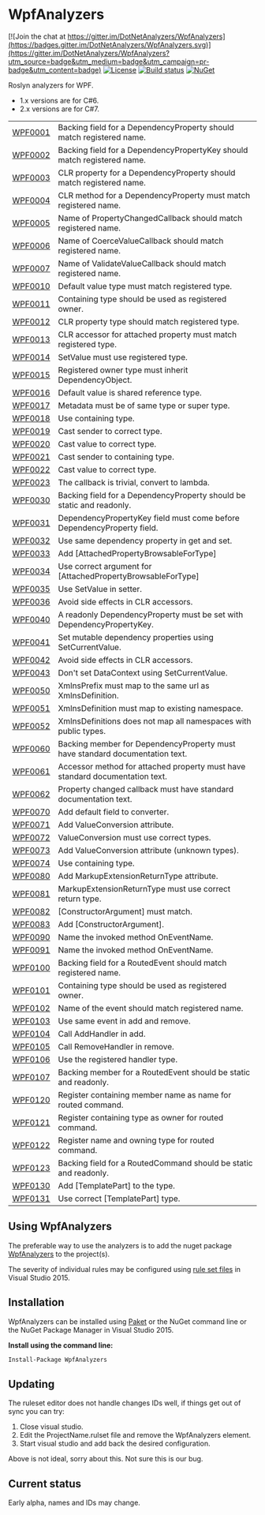 # WpfAnalyzers

[![Join the chat at https://gitter.im/DotNetAnalyzers/WpfAnalyzers](https://badges.gitter.im/DotNetAnalyzers/WpfAnalyzers.svg)](https://gitter.im/DotNetAnalyzers/WpfAnalyzers?utm_source=badge&utm_medium=badge&utm_campaign=pr-badge&utm_content=badge)
[![License](https://img.shields.io/badge/license-MIT-blue.svg)](LICENSE)
[![Build status](https://ci.appveyor.com/api/projects/status/25nvar8j6evtmtg4/branch/master?svg=true)](https://ci.appveyor.com/project/JohanLarsson/wpfanalyzers-twfog/branch/master)
[![NuGet](https://img.shields.io/nuget/v/WpfAnalyzers.svg)](https://www.nuget.org/packages/WpfAnalyzers/)

Roslyn analyzers for WPF.
* 1.x versions are for C#6.
* 2.x versions are for C#7.

<!-- start generated table -->
<table>
  <tr>
    <td><a href="https://github.com/DotNetAnalyzers/WpfAnalyzers/tree/master/documentation/WPF0001.md">WPF0001</a></td>
    <td>Backing field for a DependencyProperty should match registered name.</td>
  </tr>
  <tr>
    <td><a href="https://github.com/DotNetAnalyzers/WpfAnalyzers/tree/master/documentation/WPF0002.md">WPF0002</a></td>
    <td>Backing field for a DependencyPropertyKey should match registered name.</td>
  </tr>
  <tr>
    <td><a href="https://github.com/DotNetAnalyzers/WpfAnalyzers/tree/master/documentation/WPF0003.md">WPF0003</a></td>
    <td>CLR property for a DependencyProperty should match registered name.</td>
  </tr>
  <tr>
    <td><a href="https://github.com/DotNetAnalyzers/WpfAnalyzers/tree/master/documentation/WPF0004.md">WPF0004</a></td>
    <td>CLR method for a DependencyProperty must match registered name.</td>
  </tr>
  <tr>
    <td><a href="https://github.com/DotNetAnalyzers/WpfAnalyzers/tree/master/documentation/WPF0005.md">WPF0005</a></td>
    <td>Name of PropertyChangedCallback should match registered name.</td>
  </tr>
  <tr>
    <td><a href="https://github.com/DotNetAnalyzers/WpfAnalyzers/tree/master/documentation/WPF0006.md">WPF0006</a></td>
    <td>Name of CoerceValueCallback should match registered name.</td>
  </tr>
  <tr>
    <td><a href="https://github.com/DotNetAnalyzers/WpfAnalyzers/tree/master/documentation/WPF0007.md">WPF0007</a></td>
    <td>Name of ValidateValueCallback should match registered name.</td>
  </tr>
  <tr>
    <td><a href="https://github.com/DotNetAnalyzers/WpfAnalyzers/tree/master/documentation/WPF0010.md">WPF0010</a></td>
    <td>Default value type must match registered type.</td>
  </tr>
  <tr>
    <td><a href="https://github.com/DotNetAnalyzers/WpfAnalyzers/tree/master/documentation/WPF0011.md">WPF0011</a></td>
    <td>Containing type should be used as registered owner.</td>
  </tr>
  <tr>
    <td><a href="https://github.com/DotNetAnalyzers/WpfAnalyzers/tree/master/documentation/WPF0012.md">WPF0012</a></td>
    <td>CLR property type should match registered type.</td>
  </tr>
  <tr>
    <td><a href="https://github.com/DotNetAnalyzers/WpfAnalyzers/tree/master/documentation/WPF0013.md">WPF0013</a></td>
    <td>CLR accessor for attached property must match registered type.</td>
  </tr>
  <tr>
    <td><a href="https://github.com/DotNetAnalyzers/WpfAnalyzers/tree/master/documentation/WPF0014.md">WPF0014</a></td>
    <td>SetValue must use registered type.</td>
  </tr>
  <tr>
    <td><a href="https://github.com/DotNetAnalyzers/WpfAnalyzers/tree/master/documentation/WPF0015.md">WPF0015</a></td>
    <td>Registered owner type must inherit DependencyObject.</td>
  </tr>
  <tr>
    <td><a href="https://github.com/DotNetAnalyzers/WpfAnalyzers/tree/master/documentation/WPF0016.md">WPF0016</a></td>
    <td>Default value is shared reference type.</td>
  </tr>
  <tr>
    <td><a href="https://github.com/DotNetAnalyzers/WpfAnalyzers/tree/master/documentation/WPF0017.md">WPF0017</a></td>
    <td>Metadata must be of same type or super type.</td>
  </tr>
  <tr>
    <td><a href="https://github.com/DotNetAnalyzers/WpfAnalyzers/tree/master/documentation/WPF0018.md">WPF0018</a></td>
    <td>Use containing type.</td>
  </tr>
  <tr>
    <td><a href="https://github.com/DotNetAnalyzers/WpfAnalyzers/tree/master/documentation/WPF0019.md">WPF0019</a></td>
    <td>Cast sender to correct type.</td>
  </tr>
  <tr>
    <td><a href="https://github.com/DotNetAnalyzers/WpfAnalyzers/tree/master/documentation/WPF0020.md">WPF0020</a></td>
    <td>Cast value to correct type.</td>
  </tr>
  <tr>
    <td><a href="https://github.com/DotNetAnalyzers/WpfAnalyzers/tree/master/documentation/WPF0021.md">WPF0021</a></td>
    <td>Cast sender to containing type.</td>
  </tr>
  <tr>
    <td><a href="https://github.com/DotNetAnalyzers/WpfAnalyzers/tree/master/documentation/WPF0022.md">WPF0022</a></td>
    <td>Cast value to correct type.</td>
  </tr>
  <tr>
    <td><a href="https://github.com/DotNetAnalyzers/WpfAnalyzers/tree/master/documentation/WPF0023.md">WPF0023</a></td>
    <td>The callback is trivial, convert to lambda.</td>
  </tr>
  <tr>
    <td><a href="https://github.com/DotNetAnalyzers/WpfAnalyzers/tree/master/documentation/WPF0030.md">WPF0030</a></td>
    <td>Backing field for a DependencyProperty should be static and readonly.</td>
  </tr>
  <tr>
    <td><a href="https://github.com/DotNetAnalyzers/WpfAnalyzers/tree/master/documentation/WPF0031.md">WPF0031</a></td>
    <td>DependencyPropertyKey field must come before DependencyProperty field.</td>
  </tr>
  <tr>
    <td><a href="https://github.com/DotNetAnalyzers/WpfAnalyzers/tree/master/documentation/WPF0032.md">WPF0032</a></td>
    <td>Use same dependency property in get and set.</td>
  </tr>
  <tr>
    <td><a href="https://github.com/DotNetAnalyzers/WpfAnalyzers/tree/master/documentation/WPF0033.md">WPF0033</a></td>
    <td>Add [AttachedPropertyBrowsableForType]</td>
  </tr>
  <tr>
    <td><a href="https://github.com/DotNetAnalyzers/WpfAnalyzers/tree/master/documentation/WPF0034.md">WPF0034</a></td>
    <td>Use correct argument for [AttachedPropertyBrowsableForType]</td>
  </tr>
  <tr>
    <td><a href="https://github.com/DotNetAnalyzers/WpfAnalyzers/tree/master/documentation/WPF0035.md">WPF0035</a></td>
    <td>Use SetValue in setter.</td>
  </tr>
  <tr>
    <td><a href="https://github.com/DotNetAnalyzers/WpfAnalyzers/tree/master/documentation/WPF0036.md">WPF0036</a></td>
    <td>Avoid side effects in CLR accessors.</td>
  </tr>
  <tr>
    <td><a href="https://github.com/DotNetAnalyzers/WpfAnalyzers/tree/master/documentation/WPF0040.md">WPF0040</a></td>
    <td>A readonly DependencyProperty must be set with DependencyPropertyKey.</td>
  </tr>
  <tr>
    <td><a href="https://github.com/DotNetAnalyzers/WpfAnalyzers/tree/master/documentation/WPF0041.md">WPF0041</a></td>
    <td>Set mutable dependency properties using SetCurrentValue.</td>
  </tr>
  <tr>
    <td><a href="https://github.com/DotNetAnalyzers/WpfAnalyzers/tree/master/documentation/WPF0042.md">WPF0042</a></td>
    <td>Avoid side effects in CLR accessors.</td>
  </tr>
  <tr>
    <td><a href="https://github.com/DotNetAnalyzers/WpfAnalyzers/tree/master/documentation/WPF0043.md">WPF0043</a></td>
    <td>Don't set DataContext using SetCurrentValue.</td>
  </tr>
  <tr>
    <td><a href="https://github.com/DotNetAnalyzers/WpfAnalyzers/tree/master/documentation/WPF0050.md">WPF0050</a></td>
    <td>XmlnsPrefix must map to the same url as XmlnsDefinition.</td>
  </tr>
  <tr>
    <td><a href="https://github.com/DotNetAnalyzers/WpfAnalyzers/tree/master/documentation/WPF0051.md">WPF0051</a></td>
    <td>XmlnsDefinition must map to existing namespace.</td>
  </tr>
  <tr>
    <td><a href="https://github.com/DotNetAnalyzers/WpfAnalyzers/tree/master/documentation/WPF0052.md">WPF0052</a></td>
    <td>XmlnsDefinitions does not map all namespaces with public types.</td>
  </tr>
  <tr>
    <td><a href="https://github.com/DotNetAnalyzers/WpfAnalyzers/tree/master/documentation/WPF0060.md">WPF0060</a></td>
    <td>Backing member for DependencyProperty must have standard documentation text.</td>
  </tr>
  <tr>
    <td><a href="https://github.com/DotNetAnalyzers/WpfAnalyzers/tree/master/documentation/WPF0061.md">WPF0061</a></td>
    <td>Accessor method for attached property must have standard documentation text.</td>
  </tr>
  <tr>
    <td><a href="https://github.com/DotNetAnalyzers/WpfAnalyzers/tree/master/documentation/WPF0062.md">WPF0062</a></td>
    <td>Property changed callback must have standard documentation text.</td>
  </tr>
  <tr>
    <td><a href="https://github.com/DotNetAnalyzers/WpfAnalyzers/tree/master/documentation/WPF0070.md">WPF0070</a></td>
    <td>Add default field to converter.</td>
  </tr>
  <tr>
    <td><a href="https://github.com/DotNetAnalyzers/WpfAnalyzers/tree/master/documentation/WPF0071.md">WPF0071</a></td>
    <td>Add ValueConversion attribute.</td>
  </tr>
  <tr>
    <td><a href="https://github.com/DotNetAnalyzers/WpfAnalyzers/tree/master/documentation/WPF0072.md">WPF0072</a></td>
    <td>ValueConversion must use correct types.</td>
  </tr>
  <tr>
    <td><a href="https://github.com/DotNetAnalyzers/WpfAnalyzers/tree/master/documentation/WPF0073.md">WPF0073</a></td>
    <td>Add ValueConversion attribute (unknown types).</td>
  </tr>
  <tr>
    <td><a href="https://github.com/DotNetAnalyzers/WpfAnalyzers/tree/master/documentation/WPF0074.md">WPF0074</a></td>
    <td>Use containing type.</td>
  </tr>
  <tr>
    <td><a href="https://github.com/DotNetAnalyzers/WpfAnalyzers/tree/master/documentation/WPF0080.md">WPF0080</a></td>
    <td>Add MarkupExtensionReturnType attribute.</td>
  </tr>
  <tr>
    <td><a href="https://github.com/DotNetAnalyzers/WpfAnalyzers/tree/master/documentation/WPF0081.md">WPF0081</a></td>
    <td>MarkupExtensionReturnType must use correct return type.</td>
  </tr>
  <tr>
    <td><a href="https://github.com/DotNetAnalyzers/WpfAnalyzers/tree/master/documentation/WPF0082.md">WPF0082</a></td>
    <td>[ConstructorArgument] must match.</td>
  </tr>
  <tr>
    <td><a href="https://github.com/DotNetAnalyzers/WpfAnalyzers/tree/master/documentation/WPF0083.md">WPF0083</a></td>
    <td>Add [ConstructorArgument].</td>
  </tr>
  <tr>
    <td><a href="https://github.com/DotNetAnalyzers/WpfAnalyzers/tree/master/documentation/WPF0090.md">WPF0090</a></td>
    <td>Name the invoked method OnEventName.</td>
  </tr>
  <tr>
    <td><a href="https://github.com/DotNetAnalyzers/WpfAnalyzers/tree/master/documentation/WPF0091.md">WPF0091</a></td>
    <td>Name the invoked method OnEventName.</td>
  </tr>
  <tr>
    <td><a href="https://github.com/DotNetAnalyzers/WpfAnalyzers/tree/master/documentation/WPF0100.md">WPF0100</a></td>
    <td>Backing field for a RoutedEvent should match registered name.</td>
  </tr>
  <tr>
    <td><a href="https://github.com/DotNetAnalyzers/WpfAnalyzers/tree/master/documentation/WPF0101.md">WPF0101</a></td>
    <td>Containing type should be used as registered owner.</td>
  </tr>
  <tr>
    <td><a href="https://github.com/DotNetAnalyzers/WpfAnalyzers/tree/master/documentation/WPF0102.md">WPF0102</a></td>
    <td>Name of the event should match registered name.</td>
  </tr>
  <tr>
    <td><a href="https://github.com/DotNetAnalyzers/WpfAnalyzers/tree/master/documentation/WPF0103.md">WPF0103</a></td>
    <td>Use same event in add and remove.</td>
  </tr>
  <tr>
    <td><a href="https://github.com/DotNetAnalyzers/WpfAnalyzers/tree/master/documentation/WPF0104.md">WPF0104</a></td>
    <td>Call AddHandler in add.</td>
  </tr>
  <tr>
    <td><a href="https://github.com/DotNetAnalyzers/WpfAnalyzers/tree/master/documentation/WPF0105.md">WPF0105</a></td>
    <td>Call RemoveHandler in remove.</td>
  </tr>
  <tr>
    <td><a href="https://github.com/DotNetAnalyzers/WpfAnalyzers/tree/master/documentation/WPF0106.md">WPF0106</a></td>
    <td>Use the registered handler type.</td>
  </tr>
  <tr>
    <td><a href="https://github.com/DotNetAnalyzers/WpfAnalyzers/tree/master/documentation/WPF0107.md">WPF0107</a></td>
    <td>Backing member for a RoutedEvent should be static and readonly.</td>
  </tr>
  <tr>
    <td><a href="https://github.com/DotNetAnalyzers/WpfAnalyzers/tree/master/documentation/WPF0120.md">WPF0120</a></td>
    <td>Register containing member name as name for routed command.</td>
  </tr>
  <tr>
    <td><a href="https://github.com/DotNetAnalyzers/WpfAnalyzers/tree/master/documentation/WPF0121.md">WPF0121</a></td>
    <td>Register containing type as owner for routed command.</td>
  </tr>
  <tr>
    <td><a href="https://github.com/DotNetAnalyzers/WpfAnalyzers/tree/master/documentation/WPF0122.md">WPF0122</a></td>
    <td>Register name and owning type for routed command.</td>
  </tr>
  <tr>
    <td><a href="https://github.com/DotNetAnalyzers/WpfAnalyzers/tree/master/documentation/WPF0123.md">WPF0123</a></td>
    <td>Backing field for a RoutedCommand should be static and readonly.</td>
  </tr>
  <tr>
    <td><a href="https://github.com/DotNetAnalyzers/WpfAnalyzers/tree/master/documentation/WPF0130.md">WPF0130</a></td>
    <td>Add [TemplatePart] to the type.</td>
  </tr>
  <tr>
    <td><a href="https://github.com/DotNetAnalyzers/WpfAnalyzers/tree/master/documentation/WPF0131.md">WPF0131</a></td>
    <td>Use correct [TemplatePart] type.</td>
  </tr>
<table>
<!-- end generated table -->


## Using WpfAnalyzers

The preferable way to use the analyzers is to add the nuget package [WpfAnalyzers](https://www.nuget.org/packages/WpfAnalyzers/)
to the project(s).

The severity of individual rules may be configured using [rule set files](https://msdn.microsoft.com/en-us/library/dd264996.aspx)
in Visual Studio 2015.

## Installation

WpfAnalyzers can be installed using [Paket](https://fsprojects.github.io/Paket/) or the NuGet command line or the NuGet Package Manager in Visual Studio 2015.


**Install using the command line:**
```bash
Install-Package WpfAnalyzers
```

## Updating

The ruleset editor does not handle changes IDs well, if things get out of sync you can try:

1) Close visual studio.
2) Edit the ProjectName.rulset file and remove the WpfAnalyzers element.
3) Start visual studio and add back the desired configuration.

Above is not ideal, sorry about this. Not sure this is our bug.


## Current status

Early alpha, names and IDs may change.